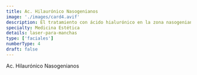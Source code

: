 ```yaml
---
title: Ac. Hilaurónico Nasogenianos
image: './images/card4.avif'
description: El tratamiento con ácido hialurónico en la zona nasogeniana se utiliza para corregir y suavizar las arrugas y pliegues que se forman entre la nariz y la boca, también conocidos como surcos nasogenianos o líneas de marioneta. El ácido hialurónico es una sustancia que se encuentra de forma natural en la piel y se utiliza en medicina estética para rellenar arrugas y restaurar el volumen facial.
specialty: Medicina Estética
details: laser-para-manchas
type: ['faciales']
numberType: 4
draft: false
---
```


Ac. Hilaurónico Nasogenianos
